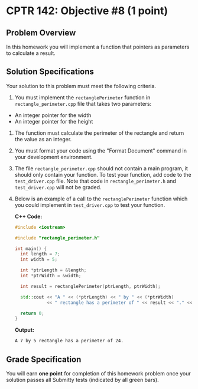 # CPTR 142: Objective #8 (1 point)

## Problem Overview

In this homework you will implement a function that pointers as parameters to calculate a result.

## Solution Specifications

Your solution to this problem must meet the following criteria.

1. You must implement the `rectanglePerimeter` function in `rectangle_perimeter.cpp` file that takes two parameters:

  * An integer pointer for the width
  * An integer pointer for the height

1. The function must calculate the perimeter of the rectangle and return the value as an integer.

1. You must format your code using the "Format Document" command in your development environment.

1. The file `rectangle_perimeter.cpp` should not contain a main program, it should only contain your function. To test your function, add code to the `test_driver.cpp` file. Note that code in `rectangle_perimeter.h` and `test_driver.cpp` will not be graded.

1. Below is an example of a call to the `rectanglePerimeter` function which you could implement in `test_driver.cpp` to test your function.

    **C++ Code:**
    ```c++
    #include <iostream>

    #include "rectangle_perimeter.h"

    int main() {
      int length = 7;
      int width = 5;

      int *ptrLength = &length;
      int *ptrWidth = &width;

      int result = rectanglePerimeter(ptrLength, ptrWidth);

      std::cout << "A " << (*ptrLength) << " by " << (*ptrWidth)
                << " rectangle has a perimeter of " << result << "." << std::endl;

      return 0;
    }
    ```

    **Output:**
    ```html
    A 7 by 5 rectangle has a perimeter of 24.
    ```

## Grade Specification

You will earn **one point** for completion of this homework problem once your solution passes all Submitty tests (indicated by all green bars).
